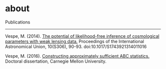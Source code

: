 # about

Publications

---

Vespe, M. (2014). [The potential of likelihood-free inference of cosmological parameters with weak lensing data.](https://www.cambridge.org/core/journals/proceedings-of-the-international-astronomical-union/article/potential-of-likelihoodfree-inference-of-cosmological-parameters-with-weak-lensing-data/0E1FEF317A0C09039B52C8791E63670D#article) Proceedings of the International Astronomical Union, 10(S306), 90-93. doi:10.1017/S1743921314011016

Vespe, M. (2016). [Constructing approximately sufficient ABC statistics.](docs/2016_0829_dissertation_mv.pdf) Doctoral dissertation, Carnegie Mellon University.
